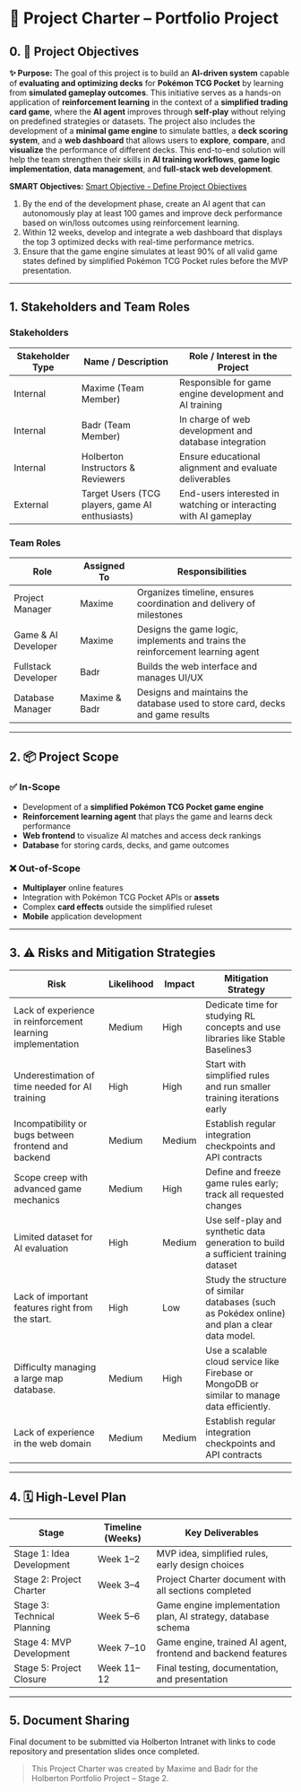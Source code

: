 # 🌟 Project Charter – Portfolio Project

## 0. 🎯 Project Objectives

**✨ Purpose:**
The goal of this project is to build an **AI-driven system** capable of **evaluating and optimizing decks** for **Pokémon TCG Pocket** by learning from **simulated gameplay outcomes**. This initiative serves as a hands-on application of **reinforcement learning** in the context of a **simplified trading card game**, where the **AI agent** improves through **self-play** without relying on predefined strategies or datasets. The project also includes the development of a **minimal game engine** to simulate battles, a **deck scoring system**, and a **web dashboard** that allows users to **explore**, **compare**, and **visualize** the performance of different decks. This end-to-end solution will help the team strengthen their skills in **AI training workflows**, **game logic implementation**, **data management**, and **full-stack web development**.


**SMART Objectives:**
[Smart Objective - Define Project Objectives](https://mm.tt/map/3705342687?t=fVm3arspiu)

1. By the end of the development phase, create an AI agent that can autonomously play at least 100 games and improve deck performance based on win/loss outcomes using reinforcement learning.
2. Within 12 weeks, develop and integrate a web dashboard that displays the top 3 optimized decks with real-time performance metrics.
3. Ensure that the game engine simulates at least 90% of all valid game states defined by simplified Pokémon TCG Pocket rules before the MVP presentation.

---

## 1. Stakeholders and Team Roles

### Stakeholders

| Stakeholder Type | Name / Description                              | Role / Interest in the Project                                   |
| ---------------- | ----------------------------------------------- | ---------------------------------------------------------------- |
| Internal         | Maxime (Team Member)                            | Responsible for game engine development and AI training          |
| Internal         | Badr (Team Member)                              | In charge of web development and database integration            |
| Internal         | Holberton Instructors & Reviewers               | Ensure educational alignment and evaluate deliverables           |
| External         | Target Users (TCG players, game AI enthusiasts) | End-users interested in watching or interacting with AI gameplay |

### Team Roles

| Role                  | Assigned To     | Responsibilities                                                                 |
| --------------------- | --------------- | -------------------------------------------------------------------------------- |
| Project Manager       | Maxime          | Organizes timeline, ensures coordination and delivery of milestones              |
| Game & AI Developer   | Maxime          | Designs the game logic, implements and trains the reinforcement learning agent   |
| Fullstack Developer   | Badr            | Builds the web interface and manages UI/UX                                       |
| Database Manager      | Maxime & Badr   | Designs and maintains the database used to store card, decks and game results    |

---

## 2. 📦 Project Scope

### ✅ In-Scope

- Development of a **simplified Pokémon TCG Pocket game engine**
- **Reinforcement learning agent** that plays the game and learns deck performance
- **Web frontend** to visualize AI matches and access deck rankings
- **Database** for storing cards, decks, and game outcomes

### ❌ Out-of-Scope

- **Multiplayer** online features
- Integration with Pokémon TCG Pocket APIs or **assets**
- Complex **card effects** outside the simplified ruleset
- **Mobile** application development

---

## 3. ⚠️ Risks and Mitigation Strategies

| Risk                                                        | Likelihood | Impact | Mitigation Strategy                                                                             |
| ----------------------------------------------------------- | ---------- | ------ | ----------------------------------------------------------------------------------              |
| Lack of experience in reinforcement learning implementation | Medium     | High   | Dedicate time for studying RL concepts and use libraries like Stable Baselines3                 |
| Underestimation of time needed for AI training              | High       | High   | Start with simplified rules and run smaller training iterations early                           |
| Incompatibility or bugs between frontend and backend        | Medium     | Medium | Establish regular integration checkpoints and API contracts                                     |
| Scope creep with advanced game mechanics                    | Medium     | High   | Define and freeze game rules early; track all requested changes                                 |
| Limited dataset for AI evaluation                           | High       | Medium | Use self-play and synthetic data generation to build a sufficient training dataset              |
| Lack of important features right from the start.            | High       | Low    | Study the structure of similar databases (such as Pokédex online) and plan a clear data model.  |
| Difficulty managing a large map database.                   | Medium     | High   | Use a scalable cloud service like Firebase or MongoDB or similar to manage data efficiently.    |
| Lack of experience in the web domain                        | Medium     | Medium | Establish regular integration checkpoints and API contracts                                     |

---

## 4. 🗓️ High-Level Plan

| Stage                       | Timeline (Weeks) | Key Deliverables                                              |
| --------------------------- | ---------------- | ------------------------------------------------------------- |
| Stage 1: Idea Development   | Week 1–2         | MVP idea, simplified rules, early design choices              |
| Stage 2: Project Charter    | Week 3–4         | Project Charter document with all sections completed          |
| Stage 3: Technical Planning | Week 5–6         | Game engine implementation plan, AI strategy, database schema |
| Stage 4: MVP Development    | Week 7–10        | Game engine, trained AI agent, frontend and backend features  |
| Stage 5: Project Closure    | Week 11–12       | Final testing, documentation, and presentation                |

---

## 5. Document Sharing

Final document to be submitted via Holberton Intranet with links to code repository and presentation slides once completed.

> This Project Charter was created by Maxime and Badr for the Holberton Portfolio Project – Stage 2.
